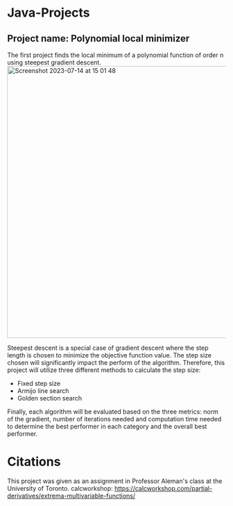 # Java-Projects

## Project name: Polynomial local minimizer
The first project finds the local minimum of a polynomial function of order n using steepest gradient descent. 
<img width="627" alt="Screenshot 2023-07-14 at 15 01 48" src="https://github.com/charlottevedrines/Java-Projects/assets/97196465/69a70c25-15b0-4ed9-a34c-556495135403">


Steepest descent is a special case of gradient descent where the step length is chosen to minimize the objective function value. The step size chosen will significantly impact the perform of the algorithm. Therefore, this project will utilize three different methods to calculate the step size:
- Fixed step size
- Armijo line search
- Golden section search
  
Finally, each algorithm will be evaluated based on the three metrics: norm of the gradient, number of iterations needed and computation time needed to determine the best performer in each category and the overall best performer.

# Citations 
This project was given as an assignment in Professor Aleman's class at the University of Toronto.
calcworkshop: https://calcworkshop.com/partial-derivatives/extrema-multivariable-functions/

